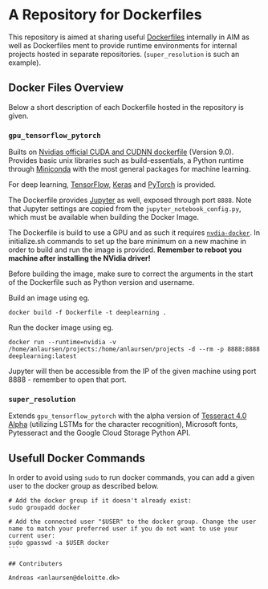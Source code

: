 # A Repository for Dockerfiles

This repository is aimed at sharing useful [Dockerfiles](https://docs.docker.com/engine/reference/builder/) internally in AIM as well as Dockerfiles ment to provide runtime environments for internal projects hosted in separate repositories. (`super_resolution` is such an example).

## Docker Files Overview

Below a short description of each Dockerfile hosted in the repository is given.

### `gpu_tensorflow_pytorch`

Builts on [Nvidias official CUDA and CUDNN dockerfile](https://hub.docker.com/r/nvidia/cuda/) (Version 9.0). Provides basic unix libraries such as build-essentials, a Python runtime through [Miniconda](https://conda.io/miniconda.html) with the most general packages for machine learning.

For deep learning, [TensorFlow](https://www.tensorflow.org), [Keras](https://keras.io) and [PyTorch](http://pytorch.org) is provided.

The Dockerfile provides [Jupyter](http://jupyter-notebook.readthedocs.io/en/stable/) as well, exposed through port `8888`. Note that Jupyter settings are copied from the `jupyter_notebook_config.py`, which must be available when building the Docker Image.

The Dockerfile is build to use a GPU and as such it requires [`nvdia-docker`](https://github.com/NVIDIA/nvidia-docker). In initialize.sh commands to set up the bare minimum on a new machine in order to build and run the image is provided. **Remember to reboot you machine after installing the NVidia driver!**

Before building the image, make sure to correct the arguments in the start of the Dockerfile such as Python version and username.

Build an image using eg.

```
docker build -f Dockerfile -t deeplearning .
```

Run the docker image using eg.

```
docker run --runtime=nvidia -v /home/anlaursen/projects:/home/anlaursen/projects -d --rm -p 8888:8888 deeplearning:latest
```

Jupyter will then be accessible from the IP of the given machine using port 8888 - remember to open that port.

### `super_resolution`

Extends `gpu_tensorflow_pytorch` with the alpha version of [Tesseract 4.0 Alpha](https://github.com/tesseract-ocr/tesseract/wiki/4.0-with-LSTM) (utilizing LSTMs for the character recognition), Microsoft fonts, Pytesseract and the Google Cloud Storage Python API.

## Usefull Docker Commands

In order to avoid using `sudo` to run docker commands, you can add a given user to the docker group as described below.

````
# Add the docker group if it doesn't already exist:
sudo groupadd docker

# Add the connected user "$USER" to the docker group. Change the user name to match your preferred user if you do not want to use your current user:
sudo gpasswd -a $USER docker
``` 

## Contributers

Andreas <anlaursen@deloitte.dk>

